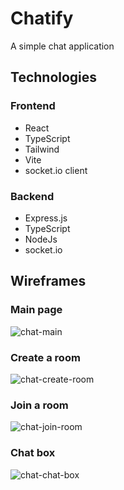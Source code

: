 # Chatify

A simple chat application

## Technologies

### Frontend
  * React
  * TypeScript
  * Tailwind
  * Vite
  * socket.io client
  
### Backend
  * Express.js
  * TypeScript
  * NodeJs
  * socket.io
 
## Wireframes

### Main page

![chat-main](https://user-images.githubusercontent.com/93653125/216946742-fbb0d45b-5ae8-4803-b0b4-489c22eb286d.png)

### Create a room

![chat-create-room](https://user-images.githubusercontent.com/93653125/216947712-0f12c964-24c3-43cb-bff4-dab27cd8d20a.png)

### Join a room

![chat-join-room](https://user-images.githubusercontent.com/93653125/216947734-fd0c1ee9-1993-4669-8bbf-aafc3c1f80c3.png)

### Chat box

![chat-chat-box](https://user-images.githubusercontent.com/93653125/216947749-486c4006-ba01-4c21-ad10-abc4161d9ebc.png)
